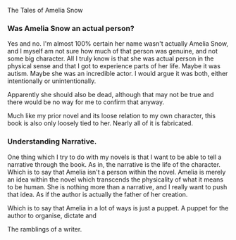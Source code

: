 The Tales of Amelia Snow

### Was Amelia Snow an actual person?

Yes and no. I'm almost 100% certain her name wasn't actually Amelia Snow, and I myself am not sure how much of that person was genuine, and not some big character. All I truly know is that she was actual person in the physical sense and that I got to experience parts of her life. Maybe it was autism. Maybe she was an incredible actor. I would argue it was both, either intentionally or unintentionally. 

Apparently she should also be dead, although that may not be true and there would be no way for me to confirm that anyway.

Much like my prior novel and its loose relation to my own character, this book is also only loosely tied to her. Nearly all of it is fabricated.

### Understanding Narrative. 

One thing which I try to do with my novels is that I want to be able to tell a narrative through the book. As in, the narrative is the life of the character. Which is to say that Amelia isn't a person within the novel. Amelia is merely an idea within the novel which transcends the physicality of what it means to be human. She is nothing more than a narrative, and I really want to push that idea. As if the author is actually the father of her creation. 

Which is to say that Amelia in a lot of ways is just a puppet. A puppet for the author to organise, dictate and 

The ramblings of a writer.
